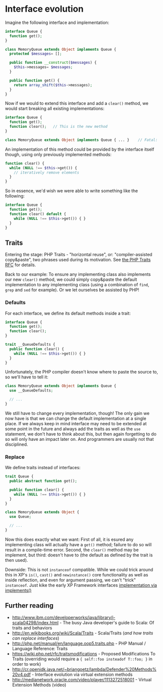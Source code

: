 Interface evolution
==
Imagine the following interface and implementation:

```php
interface Queue {
  function get();
}

class MemoryQueue extends Object implements Queue {
  protected $messages= [];

  public function __construct($messages) { 
    $this->messages= $messages; 
  }

  public function get() { 
    return array_shift($this->messages); 
  }
}

```

Now if we would to extend this interface and add a `clear()` method, we would
start breaking all existing implementations:

```php
interface Queue {
  function get();
  function clear();   // This is the new method
}

class MemoryQueue extends Object implements Queue { ... }    // Fatal: MemoryQueue does not implement clear()!
```

An implementation of this method could be provided by the interface itself 
though, using only previously implemented methods:

```php
function clear() {
  while (NULL !== $this->get()) {
    // iteratively remove elements
  }
}
```
So in essence, we'd wish we were able to write something like the following:

```php
interface Queue {
  function get();
  function clear() default {
    while (NULL !== $this->get()) { }
  }
}
```

Traits
------
Entering the stage: PHP Traits - "horizontal reuse", or: "compiler-assisted 
copy&paste", two phrases used during its motivation. 
See [the PHP Traits RFC](https://wiki.php.net/rfc/horizontalreuse) for details.

Back to our example: To ensure any implementing class also implements our 
new `clear()` method, we could simply copy&paste the default implementation
to any implementing class (using a combination of `find`, `grep` and `sed`
for example). Or we let ourselves be assisted by PHP!

### Defaults
For each interface, we define its default methods inside a trait:

```php
interface Queue {
  function get();
  function clear();
}

trait __QueueDefaults {
  public function clear() {
    while (NULL !== $this->get()) { }
  }
}
```

Unfortunately, the PHP compiler doesn't know where to paste the source to,
so we'll have to tell it:

```php
class MemoryQueue extends Object implements Queue {
  use __QueueDefaults; 

  // ...
}
```

We still have to change every implementation, though! The only gain we now 
have is that we can change the default implementation at a single place.
If we always keep in mind interface may need to be extended at some point
in the future and always add the traits as well as the `use` statement,
we don't have to think about this, but then again forgetting to do so will
only have an impact later on. And programmers are usually not that disciplined.

### Replace
We define traits instead of interfaces:

```php
trait Queue {
  public abstract function get();

  public function clear() {
    while (NULL !== $this->get()) { }
  }
}

class MemoryQueue extends Object {
  use Queue; 

  // ...
}
```

Now this does exactly what we want: First of all, it is esured any 
implementing class will actually have a `get()` method; failure to do
so will result in a compile-time error. Second, the `clear()` method
may be implement, but third: doesn't have to (the default as defined 
by the trait is then used).

Downside: This is not `instanceof` compatible. While we could trick
around this in XP's `is()`, `cast()` and `newinstance()` core functionality
as well as inside reflection, and even for argument passing, we can't 
"trick" `instanceof`. Just kike the early XP Framework interfaces 
[implementation via implements()](https://github.com/thekid/xp-experiments/tree/master/interfaces)

Further reading
---------------
* http://www.ibm.com/developerworks/java/library/j-scala04298/index.html - The busy Java developer's guide to Scala: Of traits and behaviors
* http://en.wikibooks.org/wiki/Scala/Traits - Scala/Traits (*and how traits can replace interfaces*)
* http://php.net/manual/en/language.oop5.traits.php - PHP Manual / Language Reference: Traits
* https://wiki.php.net/rfc/traitsmodifications - Proposed Modifications To Traits (overriding would require a `{ self::foo insteadof T::foo; }` in order to work)
* http://cr.openjdk.java.net/~briangoetz/lambda/Defender%20Methods%20v4.pdf - Interface evolution via virtual extension methods
* http://medianetwork.oracle.com/video/player/1113272518001 - Virtual Extension Methods (video)

